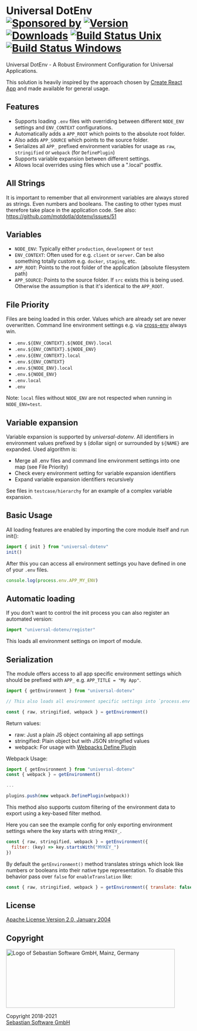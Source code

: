 # Universal DotEnv<br/>[![Sponsored by][sponsor-img]][sponsor] [![Version][npm-version-img]][npm] [![Downloads][npm-downloads-img]][npm] [![Build Status Unix][travis-img]][travis] [![Build Status Windows][appveyor-img]][appveyor]

[sponsor]: https://www.sebastian-software.de
[npm]: https://www.npmjs.com/package/universal-dotenv
[travis]: https://travis-ci.org/sebastian-software/universal-dotenv
[appveyor]: https://ci.appveyor.com/project/swernerx/universal-dotenv/branch/master
[sponsor-img]: https://badgen.net/badge/Sponsored%20by/Sebastian%20Software/692446
[npm-downloads-img]: https://badgen.net/npm/dm/universal-dotenv
[npm-version-img]: https://badgen.net/npm/v/universal-dotenv
[travis-img]: https://badgen.net/travis/sebastian-software/universal-dotenv?label=unix%20build
[appveyor-img]: https://badgen.net/appveyor/ci/swernerx/universal-dotenv?label=windows%20build

Universal DotEnv - A Robust Environment Configuration for Universal Applications.

This solution is heavily inspired by the approach chosen by [Create React App](https://facebook.github.io/create-react-app/docs/adding-custom-environment-variables#adding-development-environment-variables-in-env) and made available for general usage.

## Features

- Supports loading `.env` files with overriding between different `NODE_ENV` settings and `ENV_CONTEXT` configurations.
- Automatically adds a `APP_ROOT` which points to the absolute root folder.
- Also adds `APP_SOURCE` which points to the source folder.
- Serializes all `APP_` prefixed environment variables for usage as `raw`, `stringified` or `webpack` (for `DefinePlugin`)
- Supports variable expansion between different settings.
- Allows local overrides using files which use a ".local" postfix.

## All Strings

It is important to remember that all environment variables are always stored as strings. Even numbers and booleans. The casting to other types must therefore take place in the application code. See also: https://github.com/motdotla/dotenv/issues/51

## Variables

- `NODE_ENV`: Typically either `production`, `development` or `test`
- `ENV_CONTEXT`: Often used for e.g. `client` or `server`. Can be also something totally custom e.g. `docker`, `staging`, etc.
- `APP_ROOT`: Points to the root folder of the application (absolute filesystem path)
- `APP_SOURCE`: Points to the source folder. If `src` exists this is being used. Otherwise the assumption is that it's identical to the `APP_ROOT`.

## File Priority

Files are being loaded in this order. Values which are already set are never overwritten. Command line environment settings e.g. via [cross-env](https://www.npmjs.com/package/cross-env) always win.

- `.env.${ENV_CONTEXT}.${NODE_ENV}.local`
- `.env.${ENV_CONTEXT}.${NODE_ENV}`
- `.env.${ENV_CONTEXT}.local`
- `.env.${ENV_CONTEXT}`
- `.env.${NODE_ENV}.local`
- `.env.${NODE_ENV}`
- `.env.local`
- `.env`

Note: `local` files without `NODE_ENV` are not respected when running in `NODE_ENV=test`.

## Variable expansion

Variable expansion is supported by _universal-dotenv_. All identifiers in environment values prefixed by `$` (dollar sign) or surrounded by `${NAME}` are expanded. Used algorithm is:

- Merge all .env files and command line environment settings into one map (see File Priority)
- Check every environment setting for variable expansion identifiers
- Expand variable expansion identifiers recursively

See files in `testcase/hierarchy` for an example of a complex variable expansion.

## Basic Usage

All loading features are enabled by importing the core module itself and run init():

```js
import { init } from "universal-dotenv"
init()
```

After this you can access all environment settings you have defined in one of your `.env` files.

```js
console.log(process.env.APP_MY_ENV)
```

## Automatic loading

If you don't want to control the init process you can also register an automated version:

```js
import "universal-dotenv/register"
```

This loads all environment settings on import of module.

## Serialization

The module offers access to all app specific environment settings which should be prefixed with `APP_` e.g. `APP_TITLE = "My App"`.

```js
import { getEnvironment } from "universal-dotenv"

// This also loads all environment specific settings into `process.env`

const { raw, stringified, webpack } = getEnvironment()
```

Return values:

- raw: Just a plain JS object containing all app settings
- stringified: Plain object but with JSON stringified values
- webpack: For usage with [Webpacks Define Plugin](https://webpack.js.org/plugins/define-plugin/)

Webpack Usage:

```js
import { getEnvironment } from "universal-dotenv"
const { webpack } = getEnvironment()

...

plugins.push(new webpack.DefinePlugin(webpack))
```

This method also supports custom filtering of the environment data to export using a key-based filter method.

Here you can see the example config for only exporting environment settings where the key starts with string `MYKEY_`.

```js
const { raw, stringified, webpack } = getEnvironment({
  filter: (key) => key.startsWith("MYKEY_")
})
```

By default the `getEnvironment()` method translates strings which look like numbers or booleans into their native type representation. To disable this behavior pass over `false` for `enableTranslation` like:

```js
const { raw, stringified, webpack } = getEnvironment({ translate: false })
```

## License

[Apache License Version 2.0, January 2004](license)

## Copyright

<img src="https://cdn.rawgit.com/sebastian-software/sebastian-software-brand/0d4ec9d6/sebastiansoftware-en.svg" alt="Logo of Sebastian Software GmbH, Mainz, Germany" width="460" height="160"/>

Copyright 2018-2021<br/>[Sebastian Software GmbH](http://www.sebastian-software.de)
